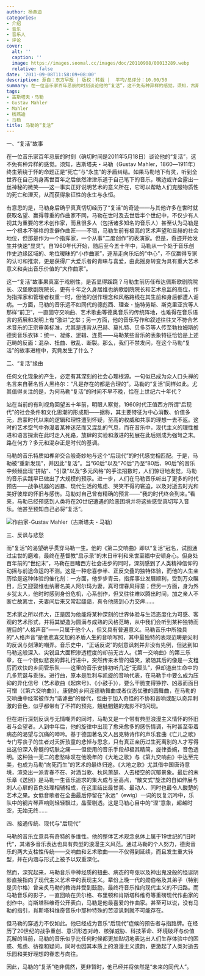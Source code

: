 ```yaml
---
author: 杨燕迪
categories:
- 介绍
- 音乐
- 音乐人
- 评论
cover:
  alt: ''
  caption: ''
  image: https://images.soomal.cc/images/doc/20110908/00013289.webp
  relative: false
date: '2011-09-08T11:58:09+08:00'
description: 源自：东方早报 | 版权：转载 |  平均/总评分：10.00/50
summary: 在一位音乐家百年忌辰的时刻谈论他的“复活”，这不免有种异样的感觉。须知，古斯塔夫・马勒（Gustav Mahler，1860―1911年）终生萦绕于怀的命题正是“死亡”与“永生”的矛盾纠结。如果马勒地下有灵，听到全世界在自己肉身离世百年之后依然津津乐道于自己笔下的音乐，嘴边或许会露出一丝神秘的微笑……
tags:
- 古斯塔夫・马勒
- Gustav Mahler
- Mahler
- 杨燕迪
- 马勒
title: 马勒的“复活”
---
```


一、“复活”故事



在一位音乐家百年忌辰的时刻（确切时间是2011年5月18日）谈论他的“复活”，这不免有种异样的感觉。须知，古斯塔夫・马勒（Gustav Mahler，1860―1911年）终生萦绕于怀的命题正是“死亡”与“永生”的矛盾纠结。如果马勒地下有灵，听到全世界在自己肉身离世百年之后依然津津乐道于自己笔下的音乐，嘴边或许会露出一丝神秘的微笑――这一事实正好说明艺术的意义所在，它可以帮助人们克服物质性的死亡和湮灭，从而获得象征性的永生与永恒。

有意思的是，马勒身后确乎真真切切经历了“复活”的奇迹――与其他许多在世时就获取名望、赢得尊重的作曲家不同，马勒在世时及去世后半个世纪中，不仅少有人视其为重要的艺术创作家，而且很多人（包括诸多知名的音乐人）甚至认为马勒是一个根本不够格的乖僻作曲匠――不错，马勒生前有极高的艺术声望和显赫的社会地位，但那是作为一个指挥家，一个从事“二度创作”的表演家。但是，奇迹开始发生并快速“显灵”。自1960年代开始，随后至今五十年中，马勒从一个处于音乐创作史边缘区域的、地位暧昧的“小作曲家”，逐渐走向乐坛的“中心”，不仅赢得专家的认可和推崇，更是获得广大爱乐者的青睐与喜爱，由此摇身转变为具有重大艺术意义和突出音乐价值的“大作曲家”。

这一“复活”故事果真富于戏剧性，是否显得蹊跷？马勒生前历任布达佩斯歌剧院院长、汉堡歌剧院院长，更有十年之久身居维也纳歌剧院院长和艺术总监的高位，作为指挥家和管理者权重一时，但他的创作理念和风格路线在其生前和身后都遭人诟病。一方面，马勒的音乐远不如同代的德彪西、理查・施特劳斯、斯克里亚宾等人那样“前卫”，一直固守交响曲、艺术歌曲等德奥音乐的传统阵地，也难得在音乐语言的拓展和发明上有“激进”之举；另一方面，他的音乐写作和叙述往往又不符合艺术音乐的正宗审美标准，尤其是违背从巴赫、莫扎特、贝多芬等人传至勃拉姆斯的德奥音乐衣钵：统一、凝练、逻辑、连贯――马勒某些音乐的表象特征恰恰是上述范畴的反面：混杂、扭曲、散乱、断裂。那么，我们不禁发问，在这个马勒“复活”的故事进程中，究竟发生了什么？

二、“复活”缘由

任何文化现象的产生，必定有其深刻的社会心理根源。一句似已成为众人口头禅的名言来自著名哲人黑格尔：“凡是存在的都是合理的”。马勒的“复活”同样如此。尤其值得关注的是，为何马勒“复活”的时间不早不晚，恰在上世纪六十年代？

站在当前的有利视角回望五十年前，明眼人察觉，1960时代正值西方所谓“后现代”的社会条件和文化思潮的形成期――据称，其主要特征为中心消散、价值多元，启蒙时代以来的逻辑和理性遭到怀疑，至高的权威和共享的理想一去不返。这时的艺术空气中弥漫着某种迷茫而又混乱的气息，而在音乐中，现代主义的理性推进和语言探索在此时走入死路，放肆的实验和激进的拓展在此后则成为强弩之末。路在何方？多元和混杂正是时代的基调。

马勒的音乐特质如榫卯交合般奇妙地与这个“后现代”的时代感觉相匹配。于是，马勒被“重新发现”，并因此“复活”。当“60后”以及“70后”乃至“80后、90后”的音乐中频频出现“拼贴”、“引录”以及“多元风格”的手法招数时，人们惊讶地发觉，马勒的音乐实践早已做出了大规模的预示。进一步，人们在马勒音乐听出了更多的时代预告――战争机器的凶暴、现代生活的焦虑、哭笑不得的窘迫，以及对逝去时光和美好彼岸的怀旧与感伤。马勒对自己曾有精确的预言――“我的时代终会到来。”看来，马勒已经预感到人类将在20世纪遭遇的险恶困境并将这些感受真切写入音乐。他甚至预知自己必将“复活”。

![作曲家-Gustav Mahler（古斯塔夫・马勒）](https://images.soomal.cc/images/doc/20110908/00013289.webp)





三、反讽与悲愁

而“复活”的渴望确乎贯穿马勒一生。他的《第二交响曲》即以“复活”冠名，试图通过尘世的磨难，最终在基督教“启示录”的末日审判和来世至福中安顿身心。但身处百年前的“世纪末”，马勒在目睹西方社会进步的同时，深刻感到了人类精神信仰的动摇与前途命运的不测。这是一种悲喜参半、正反交叠的独特体验，而他的人生亲历恰是这种体验的催化剂：一方面，他步步青云，指挥事业发展顺利，受到万众瞩目，后又迎娶维也纳著名美人阿尔玛为妻，真可谓春风得意；但另一方面，身为外乡犹太人，他时时感到身份危机，心系创作，但又往往难以腾出时间，加之亲人不断亡故离世，夫妻间后来又常起龃龉，真令他感到心力交瘁……

艺术家之所以伟大，正是因为他能将某种深刻的世界体验与生活态度化为可感、客观的艺术形式，并将其塑造为圆满与成熟的风格范畴，从中我们会听到某种独特而醒目的“人格声音”――只属于他个人，但又具有普遍意义。马勒音乐中所独具的“人格声音”是他悲喜交加的矛盾人生的音响写照，其中最独特的表现范畴是尖利的反讽与刻薄的嘲弄。音乐史中，“正话反说”的刻意讽刺并非没有先例，但达到如马勒这般深入、尖锐且大面积渗透程度的却前无古人。《第一交响曲》的第三乐章，在一个貌似悲哀的葬礼行进中，突然传来木管的嬉笑，紧随其后的像是一支粗厉而欢快的乡间管乐队――这里的音乐安排初听几近“无厘头”，但却道出生命中的几多荒诞与乖张。进行曲，原本是胜利与凯旋的音响代表，在马勒手中要么成为压抑的异化信号（艺术歌曲《起床号》、《小鼓手》），要么干脆变得狰狞、凶恶而面目可憎（《第六交响曲》）。康健的乡间连德勒舞曲或者仪态优雅的圆舞曲，在马勒的交响曲中经常被作为“谐谑曲”的替代，但由于加入奇怪的不协和音响或配以奇异刺激的音色，似乎都带有了不祥的预兆，魑魅魍魉的鬼影不时闪现。

但在进行深刻反讽与无情嘲弄的同时，马勒又是一个带有典型浪漫主义情怀的怀旧者与企望者。人到中年后，他的旋律中出现了愈来愈多的感伤情调，有时甚至带着病态的渴望与沉痛的呻吟。基于德国著名文人吕克特诗作的声乐套曲《亡儿之歌》专门写丧子的生者对夭折孩童的悲悼与思念，只有真正亲历过生死离别的人才写得出这份深入骨髓的切肤之痛――但使用的音乐手段却极其精简，旋律委婉，音色透明。这种独一无二的悲愁咏叹在他晚年的《大地之歌》与《第九交响曲》中达至完美，也成为马勒“向死而生”的艺术的最终归途。《大地之歌》尤其借中国唐诗意境，渲染出一派青春不在、对酒当歌、秋风萧瑟、人去楼空的沉郁景象。最后的末乐章《送别》是马勒一生音乐追求的集大成与至高点，“散文式”旋法的自如伸展与刺人心扉的音色处理相辅相成，在这里结出最甘美、最动人、同时也最令人酸楚的艺术之果。女低音歌者在全曲最后停留在“永远”（ewig）一词的反复沉吟中，乐队中的钢片琴声响则轻轻飘过，晶莹剔透。这是马勒心目中的“涅”意象，超越时空，无始无终……

四、接通传统、现代与“后现代”

马勒的音乐立意具有奇特的多维性。他的整体艺术观念总体上属于19世纪的“旧时代”，其诸多音乐表达也具有典型的浪漫主义风范。通过马勒的个人努力，德奥音乐的两大支柱性传统――交响曲和艺术歌曲――不仅得到延续，而且发生重大转型，并在内涵与形式上被予以双重深化。

然而，深究起来，马勒音乐中神经质的扭曲、病态的夸张以及神出鬼没般的怪诞阴影直接指向了现代主义艺术中的表现主义。辈份上晚一代的勋伯格及其弟子（特别是贝尔格）曾亲炙马勒的教诲并受到鼓励，最终将音乐推向现代主义的不归路。而马勒音乐的影子，一直回响在贝尔格、布里顿和肖斯塔科维奇等重磅现代作曲家的创作中。肖斯塔科维奇公开表白，马勒是他最喜爱的作曲家。甚至可以说，没有马勒的指引，肖斯塔科维奇音乐中那种特殊的苦涩讽刺就不可能存在。

但马勒的穿透力不仅如此。他已经成为音乐“后现代”症候的预告者与指路牌。在经历了20世纪的战争重创、意识形态对峙、核弹威胁、科技革命、环境破坏与价值瓦解的当前，马勒的音乐似乎比任何时候都更加贴切地表达出人们生存体验中的困惑、焦虑、彷徨和疑问，同时也因其本质上的浪漫主义遗韵，更激起了人类对逝去乐园和美好理想的眷恋与向往。

因此，马勒的“复活”绝非偶然，更非暂时，他已经并将依然是“未来的同代人”。